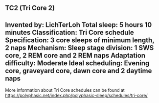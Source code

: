 TC2 (Tri Core 2)
-----------------------------------------------
**Invented by**: LichTerLoh
**Total sleep**: 5 hours 10 minutes
**Classification**: Tri Core schedule
**Specification**: 3 core sleeps of minimum length, 2 naps
**Mechanism**: Sleep stage division: 1 SWS core, 2 REM core and 2 REM naps
**Adaptation difficulty**: Moderate
**Ideal scheduling**: Evening core, graveyard core, dawn core and 2 daytime naps
-----------------------------------------------
More information about Tri Core schedules can be found at <https://polyphasic.net/index.php/polyphasic-sleep/schedules/tri-core/>
